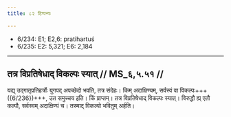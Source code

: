 ```yaml
---
title: ८२ टिप्पन्यः

---
```

- 6/234: E1; E2,6: pratihartuś
- 6/235: E2: 5,321; E6: 2,184

____________________________________________


## तत्र विप्रतिषेधाद् विकल्पः स्यात् // MS_६,५.५१ //

यद्य् उद्गातृप्रतिहर्त्रोः युगपद् अपच्छेदो भवति, तत्र संदेहः। किम् अदाक्षिण्यम्, सर्वस्वं वा विकल्पः+++({6/236})+++, उत समुच्चय इति। किं प्राप्तम्। तत्र विप्रतिषेधाद् विकल्पः स्यात्। विरुद्धौ ह्य् एतौ कल्पौ, सर्वस्वम् अदाक्षिण्यं च। तस्माद् विकल्पो भवितुम् अर्हति।
